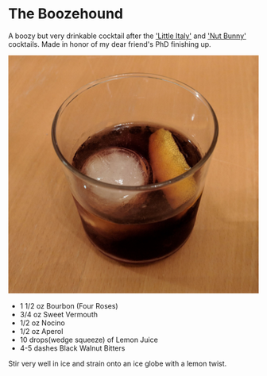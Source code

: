 The Boozehound
==============
A boozy but very drinkable cocktail after the ['Little Italy'](http://imbibemagazine.com/little-italy-cocktail-recipe/) and ['Nut Bunny'](https://tuxedono2.com/nut-bunny-cocktail-recipe) cocktails. Made in honor of my dear friend's PhD finishing up.

![the-boozehound][the-boozehound]

- 1 1/2 oz Bourbon (Four Roses)
- 3/4 oz Sweet Vermouth
- 1/2 oz Nocino
- 1/2 oz Aperol
- 10 drops(wedge squeeze) of Lemon Juice
- 4-5 dashes Black Walnut Bitters

Stir very well in ice and strain onto an ice globe with a lemon twist.

[the-boozehound]:./images/the-boozehound.jpg

